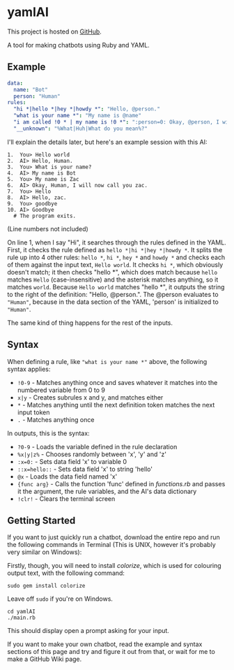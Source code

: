 # yamlAI
This project is hosted on [GitHub](https://github.com/Zac-Garby/yamlAI).

A tool for making chatbots using Ruby and YAML.

## Example
```yaml
data:
  name: "Bot"
  person: "Human"
rules:
  "hi *|hello *|hey *|howdy *": "Hello, @person."
  "what is your name *": "My name is @name"
  "i am called !0 * | my name is !0 *": ":person=0: Okay, @person, I will now call you ?0%!|.%"
  "__unknown": "%What|Huh|What do you mean%?"
```
I'll explain the details later, but here's an example session with this AI:
```
1.  You> Hello world
2.  AI> Hello, Human.
3.  You> What is your name?
4.  AI> My name is Bot
5.  You> My name is Zac
6.  AI> Okay, Human, I will now call you zac.
7.  You> Hello
8.  AI> Hello, zac.
9.  You> goodbye
10. AI> Goodbye
  # The program exits.
```
(Line numbers not included)

On line 1, when I say "Hi", it searches through the rules defined in the YAML. First, it checks the rule defined as
`hello *|hi *|hey *|howdy *`. It splits the rule up into 4 other rules: `hello *`, `hi *`, `hey *` and `howdy *` and
checks each of them against the input text, `Hello world`. It checks `hi *`, which obviously doesn't match; it then checks
"hello *", which does match because `hello` matches `Hello` (case-insensitive) and the asterisk matches anything, so it
matches `world`. Because `Hello world` matches "hello *", it outputs the string to the right of the definition:
"Hello, @person.". The @person evaluates to `"Human"`, because in the data section of the YAML, 'person' is initialized to
`"Human"`.

The same kind of thing happens for the rest of the inputs.

## Syntax
When defining a rule, like `"what is your name *"` above, the following syntax applies:

 - `!0-9` - Matches anything once and saves whatever it matches into the numbered variable from 0 to 9
 - `x|y` - Creates subrules x and y, and matches either
 - `*` - Matches anything until the next definition token matches the next input token
 - `.` - Matches anything once

In outputs, this is the syntax:

 - `?0-9` - Loads the variable defined in the rule declaration
 - `%x|y|z%` - Chooses randomly between 'x', 'y' and 'z'
 - `:x=0:` - Sets data field 'x' to variable 0
 - `::x=hello::` - Sets data field 'x' to string 'hello'
 - `@x` - Loads the data field named 'x'
 - `{func arg}` - Calls the function 'func' defined in _functions.rb_ and passes it the argument, the rule variables, and the AI's data dictionary
 - `!clr!` - Clears the terminal screen

## Getting Started
If you want to just quickly run a chatbot, download the entire repo and run the following commands in Terminal (This is UNIX, however it's probably very similar on Windows):

Firstly, though, you will need to install _colorize_, which is used for colouring output text, with the following command:
```
sudo gem install colorize
```
Leave off `sudo` if you're on Windows.

```
cd yamlAI
./main.rb
```
This should display open a prompt asking for your input.

If you want to make your own chatbot, read the example and syntax sections of this page and try and figure it out from that, or wait for me to make a GitHub Wiki page.
